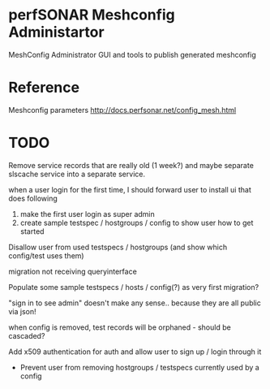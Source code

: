# perfSONAR Meshconfig Administartor

MeshConfig Administrator GUI and tools to publish generated meshconfig

# Reference

Meshconfig parameters
http://docs.perfsonar.net/config_mesh.html

# TODO

Remove service records that are really old (1 week?) and maybe separate slscache service into a separate service.

when a user login for the first time, I should forward user to install ui that does following
1) make the first user login as super admin
2) create sample testspec / hostgroups / config to show user how to get started

Disallow user from used testspecs / hostgroups (and show which config/test uses them)

migration not receiving queryinterface

Populate some sample testspecs / hosts / config(?) as very first migration?

"sign in to see admin" doesn't make any sense.. because they are all public via json!

when config is removed, test records will be orphaned - should be cascaded?

Add x509 authentication for auth and allow user to sign up / login through it

* Prevent user from removing hostgroups / testspecs currently used by a config
